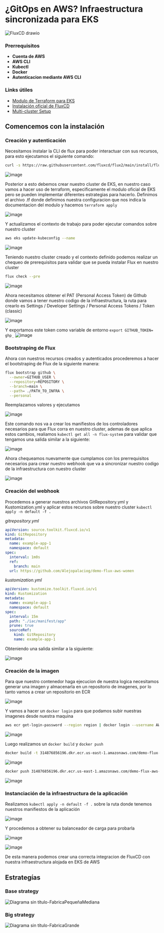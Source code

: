 # ¿GitOps en AWS? Infraestructura sincronizada para EKS

![FluxCD drawio](https://github.com/user-attachments/assets/d29f6758-94ea-47b8-ba77-be996ae6b9ad)

### Prerrequisitos
- **Cuenta de AWS**
- **AWS CLI**
- **Kubectl**
- **Docker**
- **Autenticacion mediante AWS CLI**

### Links útiles
- [Modulo de Terraform para EKS](https://registry.terraform.io/modules/terraform-aws-modules/eks/aws/latest)
- [Instalación oficial de FluxCD](https://fluxcd.io/flux/installation/)
- [Multi-cluster Setup](https://fluxcd.io/flux/get-started/#multi-cluster-setup)

## Comencemos con la instalación

### Creación y autenticación

Necesitamos instalar la CLI de flux para poder interactuar con sus recursos, para esto ejecutamos el siguiente comando:

```zsh
curl -s https://raw.githubusercontent.com/fluxcd/flux2/main/install/flux.sh | sudo bash
```

![image](https://github.com/user-attachments/assets/d77bed71-9cf3-43a5-b77e-8aac8e9c7c2a)


Posterior a esto debemos crear nuestro cluster de EKS, en nuestro caso vamos a hacer uso de terraform, especificamente el modulo oficial de EKS pero se pueden implementar diferentes estrategias para hacerlo.
Definimos el archivo .tf donde definimos nuestra configuracion que nos indica la documentacion del modulo y hacemos `terraform apply`

![image](https://github.com/user-attachments/assets/fbf5a785-b9a9-49fd-8e74-b272d84f52f1)

Y actualizamos el contexto de trabajo para poder ejecutar comandos sobre nuestro cluster

```zsh
aws eks update-kubeconfig --name
```

![image](https://github.com/user-attachments/assets/2b429878-8e46-4fae-958c-4bcc00873f4b)

Teniendo nuestro cluster creado y el contexto definido podemos realizar un chequeo de prerequisitos para validar que se pueda instalar Flux en nuestro cluster

```zsh
flux check --pre
```

![image](https://github.com/user-attachments/assets/8cab52e7-43ab-48cc-9c1a-cc5e46dbae24)

Ahora necesitamos obtener el PAT (Personal Access Token) de Github donde vamos a tener nuestro codigo de la infraestructura, la ruta para crearlo es Settings / Developer Settings / Personal Access Tokens / Token (classic)

![image](https://github.com/user-attachments/assets/a0f10af8-3216-4e3b-83e3-66107a476d0a)

Y exportamos este token como variable de entorno `export GITHUB_TOKEN= ghp_`
![image](https://github.com/user-attachments/assets/b0e3a493-897a-4e0e-b078-04c1859752cd)

### Bootstraping de Flux

Ahora con nuestros recursos creados y autenticados procederemos a hacer el bootstraping de Flux de la siguiente manera:

```zsh
flux bootstrap github \
  --owner=GITHUB_USER \
  --repository=REPOSITORY \
  --branch=main \
  --path= ./PATH_TO_INFRA \
  --personal
```

Reemplazamos valores y ejecutamos

![image](https://github.com/user-attachments/assets/431c3ff9-6e8b-4505-b423-8f23dca66162)

Este comando nos va a crear los manifiestos de los controladores necesarios para que Flux corra en nuestro cluster, ademas de que aplica estos cambios, realiamos `kubectl get all -n flux-system` para validar que tengamos una salida similar a la siguiente:

![image](https://github.com/user-attachments/assets/3b345800-da18-4d81-816b-335f7df37c73)

Ahora chequeamos nuevamente que cumplamos con los prerrequisitos necesarios para crear nuestro webhook que va a sincronizar nuestro codigo de la infraestructura con nuestro cluster

![image](https://github.com/user-attachments/assets/09ed508b-7988-40c6-bcea-b82d91c2eb81)

### Creación del webhook

Procedemos a generar nuestros archivos GitRepository.yml y Kustomization.yml y aplicar estos recursos sobre nuestro cluster `kubectl apply -n default -f .`

*gitrepository.yml*
```yml
apiVersion: source.toolkit.fluxcd.io/v1
kind: GitRepository
metadata:
  name: example-app-1
  namespace: default
spec:
  interval: 1m0s
  ref:
    branch: main
  url: https://github.com/Alejopalaciog/demo-flux-aws-women
```

*kustomization.yml*
```yml
apiVersion: kustomize.toolkit.fluxcd.io/v1
kind: Kustomization
metadata:
  name: example-app-1
  namespace: default
spec:
  interval: 15m
  path: "./iac/manifest/app"
  prune: true
  sourceRef:
    kind: GitRepository
    name: example-app-1
```
Obteniendo una salida similar a la siguiente:

![image](https://github.com/user-attachments/assets/a99c6763-4154-4c64-9d61-4bc917098df0)


### Creación de la imagen

Para que nuestro contenedor haga ejecucion de nuestra logica necesitamos generar una imagen y almacenarla en un repositorio de imagenes, por lo tanto vamos a crear un repositorio en ECR

![image](https://github.com/user-attachments/assets/1fc5b6b8-0d0e-460e-9b35-ac112cac0313)

Y vamos a hacer un `docker login` para que podamos subir nuestras imagenes desde nuestra maquina

```zsh
aws ecr get-login-password --region region | docker login --username AWS --password-stdin aws_account_id.dkr.ecr.region.amazonaws.com
```

![image](https://github.com/user-attachments/assets/c5b547ff-3e0c-461e-933b-f295aaa2dfb9)

Luego realizamos un `docker build` y `docker push`

```zsh
docker build -t 314876856196.dkr.ecr.us-east-1.amazonaws.com/demo-flux-aws-women/example-app:0.0.1
```

![image](https://github.com/user-attachments/assets/e57ac8a6-fc2c-489f-b4f0-52aa085be9fe)

```zsh
docker push 314876856196.dkr.ecr.us-east-1.amazonaws.com/demo-flux-aws-women/example-app:0.0.1
```

![image](https://github.com/user-attachments/assets/a7b267e9-23ff-44bd-8de0-ec2631918e4e)

### Instanciación de la infraestructura de la aplicación

Realizamos `kubectl apply -n default -f .` sobre la ruta donde tenemos nuestros manifiestos de la aplicación

![image](https://github.com/user-attachments/assets/ce629e71-a54e-46be-af0f-ef6bb63202e8)

Y procedemos a obtener su balanceador de carga para probarla

![image](https://github.com/user-attachments/assets/9f114d9f-1e7c-41d3-9fcf-b67c94c813c8)

![image](https://github.com/user-attachments/assets/d2353e40-c12f-4839-a5a8-2b657a7ce5c2)

De esta manera podemos crear una correcta integracion de FluxCD con nuestra infraestructura alojada en EKS de AWS

## Estrategías
### Base strategy

![Diagrama sin título-FabricaPequeñaMediana](https://github.com/user-attachments/assets/d8f5a101-056c-4237-bff2-69983b1538a4)

### Big strategy
![Diagrama sin título-FabricaGrande](https://github.com/user-attachments/assets/239a77f3-a28b-4fba-8e0d-deccc36c0265)
